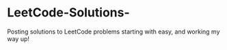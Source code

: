 # LeetCode-Solutions-
Posting solutions to LeetCode problems starting with easy, and working my way up!
